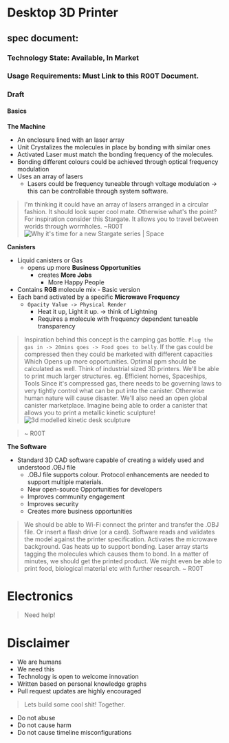 
# Desktop 3D Printer
## spec document: 

### Technology State: Available, In Market
### Usage Requirements: Must Link to this R00T Document.

### Draft

#### Basics

**The Machine**
 - An enclosure lined with an laser array
 - Unit Crystalizes the molecules in place by bonding with similar ones
 - Activated Laser must match the bonding frequency of the molecules.
 - Bonding different colours could be achieved through optical frequency modulation
- Uses an array of lasers
	- Lasers could be frequency tuneable through voltage modulation -> this can be controllable through system software.
> I'm thinking it could have an array of lasers arranged in a circular fashion. 
> It should look super cool mate. Otherwise what's the point? 
> For inspiration consider this Stargate. It allows you to travel between worlds through wormholes.
> ~R00T![Why it's time for a new Stargate series | Space](https://cdn.mos.cms.futurecdn.net/Gy5YY89HNsbmqL53asZhg5.jpg)
      
 **Canisters**
- Liquid canisters or Gas
  - opens up more **Business Opportunities**
    - creates **More Jobs**
      - More Happy People 
 -  Contains **RGB** molecule mix - Basic version
  - Each band activated by a specific **Microwave Frequency**
    - `Opacity Value -> Physical Render` 
	    - Heat it up, Light it up. -> think of Lightning
	    - Requires a molecule with frequency dependent tuneable transparency
 > Inspiration behind this concept is the camping gas bottle. `Plug the gas in -> 20mins goes -> Food goes to belly`.
 > If the gas could be compressed then they could be marketed with different capacities Which Opens up more opportunities. Optimal ppm should be calculated as well.
 > Think of industrial sized 3D printers. We'll be able to print much larger structures. eg. Efficient homes, Spaceships, Tools
 > Since it's compressed gas, there needs to be governing laws to very tightly control what can be put into the canister. Otherwise human nature will cause disaster. 
 > We'll also need an open global canister marketplace. Imagine being able to order a canister that allows you to print a metallic kinetic sculpture!
 > ![3d modelled kinetic desk sculpture](https://static.turbosquid.com/Preview/2014/07/04__09_46_45/1_Kinetic+desk+sculpture+collection.jpg2959ddc9-54db-4f4e-9ba8-eba0b8db9ca2Large.jpg)

 > ~ R00T 
 
**The Software** 
 - Standard 3D CAD software capable of creating a widely used and understood .OBJ file
	 - .OBJ file supports colour. Protocol enhancements are needed to support multiple materials. 
   - New open-source Opportunities for developers
   - Improves community engagement
   - Improves security
   - Creates more business opportunities

> We should be able to Wi-Fi connect the printer and transfer the .OBJ file. Or insert a flash drive (or a card).
> Software reads and validates the model against the printer specification. Activates the microwave background. Gas heats up to support bonding. Laser array starts tagging the molecules which causes them to bond. In a matter of minutes, we should get the printed product. 
> We might even be able to print food, biological material etc with further research.
> ~ R00T

# Electronics
> Need help!

# Disclaimer
- We are humans
- We need this
- Technology is open to welcome innovation
- Written based on personal knowledge graphs
- Pull request updates are highly encouraged

> Lets build some cool shit! Together.

- Do not abuse
- Do not cause harm
- Do not cause timeline misconfigurations

